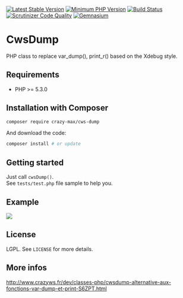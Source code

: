 [![Latest Stable Version](https://img.shields.io/packagist/v/crazy-max/cws-dump.svg?style=flat-square)](https://packagist.org/packages/crazy-max/cws-dump)
[![Minimum PHP Version](https://img.shields.io/badge/php-%3E%3D%205.3.0-8892BF.svg?style=flat-square)](https://php.net/)
[![Build Status](https://img.shields.io/travis/crazy-max/CwsDump/master.svg?style=flat-square)](https://travis-ci.org/crazy-max/CwsDump)
[![Scrutinizer Code Quality](https://img.shields.io/scrutinizer/g/crazy-max/CwsDump.svg?style=flat-square)](https://scrutinizer-ci.com/g/crazy-max/CwsDump)
[![Gemnasium](https://img.shields.io/gemnasium/crazy-max/CwsDump.svg?style=flat-square)](https://gemnasium.com/github.com/crazy-max/CwsDump)

# CwsDump

PHP class to replace var_dump(), print_r() based on the Xdebug style.

## Requirements

* PHP >= 5.3.0

## Installation with Composer

```bash
composer require crazy-max/cws-dump
```

And download the code:

```bash
composer install # or update
```

## Getting started

Just call `cwsDump()`.<br />
See `tests/test.php` file sample to help you.

## Example

![](https://raw.github.com/crazy-max/CwsDump/master/example.png)

## License

LGPL. See ``LICENSE`` for more details.

## More infos

http://www.crazyws.fr/dev/classes-php/cwsdump-alternative-aux-fonctions-var-dump-et-print-S6ZPT.html
